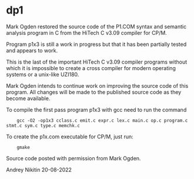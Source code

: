 # dp1

Mark Ogden restored the source code of the P1.COM syntax and semantic analysis program in C from the HiTech C v3.09 compiler for CP/M.

Program p1x3 is still a work in progress but that it has been partially tested and appears to work. 

This is the last of the important HiTech C v3.09 compiler programs without which it is impossible to create a cross compiler for modern operating systems or a unix-like UZI180.

Mark Ogden intends to continue work on improving the source code of this program. All changes will be made to the published source code as they become available.

To compile the first pass program p1x3 with gcc need to run the command

        gcc -O2 -op1x3 cclass.c emit.c expr.c lex.c main.c op.c program.c stmt.c sym.c type.c memchk.c

To create the p1x.com executable for CP/M, just run:

        gmake

Source code posted with permission from Mark Ogden.


Andrey Nikitin 20-08-2022

